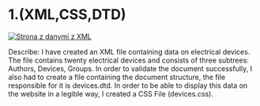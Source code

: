 # 1.(XML,CSS,DTD)


<a href="https://imgflip.com/gif/50tii7"><img src="https://i.imgflip.com/50tii7.gif" title="Strona z danymi z XML"/></a>

Describe:
I have created an XML file containing data on electrical devices. The file contains twenty electrical devices and consists of three subtrees: Authors, Devices, Groups.
In order to validate the document successfully, I also had to create a file containing the document structure, the file responsible for it is devices.dtd.
In order to be able to display this data on the website in a legible way, I created a CSS File (devices.css). 
